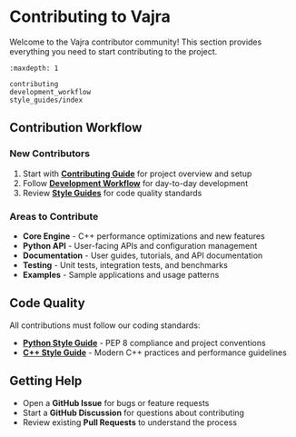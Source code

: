 # Contributing to Vajra

Welcome to the Vajra contributor community! This section provides everything you need to start contributing to the project.

```{toctree}
:maxdepth: 1

contributing
development_workflow
style_guides/index
```

## Contribution Workflow

### New Contributors
1. Start with **[Contributing Guide](contributing.md)** for project overview and setup
2. Follow **[Development Workflow](development_workflow.md)** for day-to-day development
3. Review **[Style Guides](style_guides/index.md)** for code quality standards

### Areas to Contribute

- **Core Engine** - C++ performance optimizations and new features
- **Python API** - User-facing APIs and configuration management  
- **Documentation** - User guides, tutorials, and API documentation
- **Testing** - Unit tests, integration tests, and benchmarks
- **Examples** - Sample applications and usage patterns

## Code Quality

All contributions must follow our coding standards:
- **[Python Style Guide](style_guides/python_style_guide.md)** - PEP 8 compliance and project conventions
- **[C++ Style Guide](style_guides/cpp_style_guide.md)** - Modern C++ practices and performance guidelines

## Getting Help

- Open a **GitHub Issue** for bugs or feature requests
- Start a **GitHub Discussion** for questions about contributing
- Review existing **Pull Requests** to understand the process